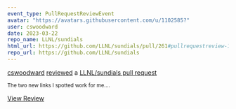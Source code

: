 ```yaml
---
event_type: PullRequestReviewEvent
avatar: "https://avatars.githubusercontent.com/u/1102585?"
user: cswoodward
date: 2023-03-22
repo_name: LLNL/sundials
html_url: https://github.com/LLNL/sundials/pull/261#pullrequestreview-1351118973
repo_url: https://github.com/LLNL/sundials
---
```


<a href='https://github.com/cswoodward' target='_blank'>cswoodward</a> <a href='https://github.com/LLNL/sundials/pull/261#pullrequestreview-1351118973' target='_blank'>reviewed</a> a <a href='https://github.com/LLNL/sundials/pull/261' target='_blank'>LLNL/sundials pull request</a>

<small>The two new links I spotted work for me....</small>

<a href='https://github.com/LLNL/sundials/pull/261#pullrequestreview-1351118973' target='_blank'>View Review</a>